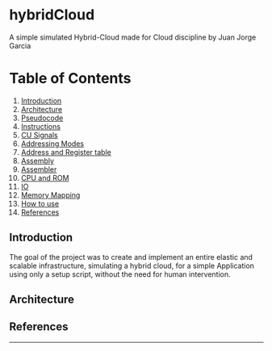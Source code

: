 # hybridCloud
A simple simulated Hybrid-Cloud made for Cloud discipline by Juan Jorge Garcia

# Table of Contents
1. [Introduction](#introduction)
2. [Architecture](#architecture)
3. [Pseudocode](#pseudocode)
4. [Instructions](#instructions)
5. [CU Signals](#cu-signals)
6. [Addressing Modes](#addressing-modes)
7. [Address and Register table](#address-and-register-table)
8. [Assembly](#assembly)
9. [Assembler](#assembler)
10. [CPU and ROM](#cpu-and-rom)
11. [IO](#io)
12. [Memory Mapping](#memory-mapping)
13. [How to use](#how-to-use)
14. [References](#references)


## Introduction
 The goal of the project was to create and implement an entire elastic and scalable infrastructure, simulating a hybrid cloud, for a simple Application using only a setup script, without the need for human intervention. 

## Architecture

  
  
## References

___

